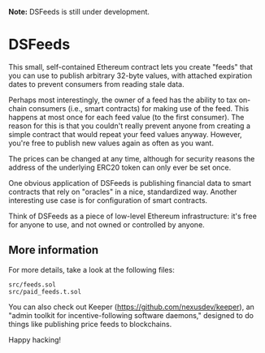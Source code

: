 **Note:**  DSFeeds is still under development.

DSFeeds
========

This small, self-contained Ethereum contract lets you create "feeds"
that you can use to publish arbitrary 32-byte values, with attached
expiration dates to prevent consumers from reading stale data.

Perhaps most interestingly, the owner of a feed has the ability to tax
on-chain consumers (i.e., smart contracts) for making use of the feed.
This happens at most once for each feed value (to the first consumer).
The reason for this is that you couldn't really prevent anyone from
creating a simple contract that would repeat your feed values anyway.
However, you're free to publish new values again as often as you want.

The prices can be changed at any time, although for security reasons
the address of the underlying ERC20 token can only ever be set once.

One obvious application of DSFeeds is publishing financial data to
smart contracts that rely on "oracles" in a nice, standardized way.
Another interesting use case is for configuration of smart contracts.

Think of DSFeeds as a piece of low-level Ethereum infrastructure:
it's free for anyone to use, and not owned or controlled by anyone.

More information
----------------

For more details, take a look at the following files:

    src/feeds.sol
    src/paid_feeds.t.sol

You can also check out Keeper (<https://github.com/nexusdev/keeper>),
an "admin toolkit for incentive-following software daemons," designed
to do things like publishing price feeds to blockchains.

Happy hacking!
